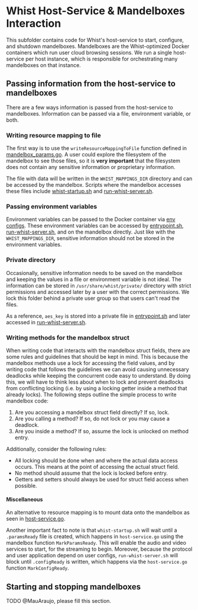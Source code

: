 # Whist Host-Service & Mandelboxes Interaction

This subfolder contains code for Whist's host-service to start, configure, and shutdown mandelboxes. Mandelboxes are the Whist-optimized Docker containers which run user cloud browsing sessions. We run a single host-service per host instance, which is responsible for orchestrating many mandelboxes on that instance.

## Passing information from the host-service to mandelboxes

There are a few ways information is passed from the host-service to mandelboxes. Information can be passed via a file, environment variable, or both.

### Writing resource mapping to file

The first way is to use the `writeResourceMappingToFile` function defined in [mandelbox_params.go](https://github.com/whisthq/whist/blob/dev/host-service/mandelbox/mandelbox_params.go#L73). A user could explore the filesystem of the mandelbox to see those files, so it is **very important** that the filesystem does not contain any sensitive information or proprietary information.

The file with data will be written in the `WHIST_MAPPINGS_DIR` directory and can be accessed by the mandelbox. Scripts where the mandelbox accesses these files include [whist-startup.sh](https://github.com/whisthq/whist/blob/dev/mandelboxes/base/startup/whist-startup.sh) and [run-whist-server.sh](https://github.com/whisthq/whist/blob/dev/mandelboxes/base/main/run-whist-server.sh#L13).

### Passing environment variables

Environment variables can be passed to the Docker container via [env configs](https://github.com/whisthq/whist/blob/dev/host-service/host-service.go#L233). These environment variables can be accessed by [entrypoint.sh](https://github.com/whisthq/whist/blob/dev/mandelboxes/base/startup/entrypoint.sh), [run-whist-server.sh](https://github.com/whisthq/whist/blob/dev/mandelboxes/base/main/run-whist-server.sh#L13), and on the mandelbox directly. Just like with the `WHIST_MAPPINGS_DIR`, sensitive information should not be stored in the environment variables.

### Private directory

Occasionally, sensitive information needs to be saved on the mandelbox and keeping the values in a file or environment variable is not ideal. The information can be stored in `/usr/share/whist/private/` directory with strict permissions and accessed later by a user with the correct permissions. We lock this folder behind a private user group so that users can't read the files.

As a reference, `aes_key` is stored into a private file in [entrypoint.sh](https://github.com/whisthq/whist/blob/dev/mandelboxes/base/startup/entrypoint.sh#L14) and later accessed in [run-whist-server.sh](https://github.com/whisthq/whist/blob/dev/mandelboxes/base/main/run-whist-server.sh#L11).

### Writing methods for the mandelbox struct

When writing code that interacts with the mandelbox struct fields, there are some rules and guidelines that should be kept in mind. This is because the mandelbox methods use a lock for accessing the field values, and by writing code that follows the guidelines we can avoid causing unnecessary deadlocks while keeping the concurrent code easy to understand. By doing this, we will have to think less about when to lock and prevent deadlocks from conflicting locking (i.e. by using a locking getter inside a method that already locks). The following steps outline the simple process to write mandelbox code:

1. Are you accessing a mandelbox struct field directly? If so, lock.
2. Are you calling a method? If so, do not lock or you may cause a deadlock.
3. Are you inside a method? If so, assume the lock is unlocked on method entry.

Additionally, consider the following rules:

- All locking should be done when and where the actual data access occurs. This means at the point of accessing the actual struct field.
- No method should assume that the lock is locked before entry.
- Getters and setters should always be used for struct field access when possible.

#### Miscellaneous

An alternative to resource mapping is to mount data onto the mandelbox as seen in [host-service.go](https://github.com/whisthq/whist/blob/dev/host-service/host-service.go#L564).

Another important fact to note is that `whist-startup.sh` will wait until a `.paramsReady` file is created, which happens in `host-service.go` using the mandelbox function `MarkParamsReady`. This will enable the audio and video services to start, for the streaming to begin. Moreover, because the protocol and user application depend on user configs, `run-whist-server.sh` will block until `.configReady` is written, which happens via the `host-service.go` function `MarkConfigReady`.

## Starting and stopping mandelboxes

TODO @MauAraujo, please fill this section.
